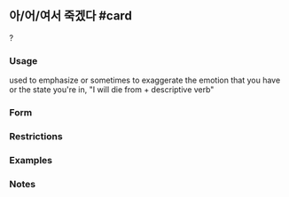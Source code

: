 ## 아/어/여서 죽겠다 #card
?
### Usage
used to emphasize or sometimes to exaggerate the emotion that you have or the state you're in, "I will die from + descriptive verb"
### Form
### Restrictions
### Examples
### Notes
